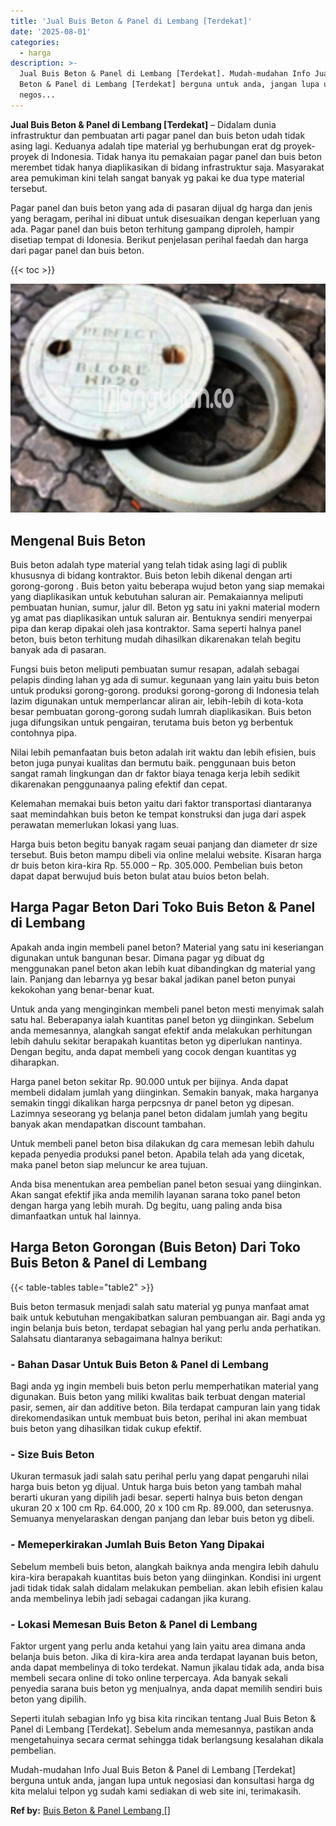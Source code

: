 ```yaml
---
title: 'Jual Buis Beton & Panel di Lembang [Terdekat]'
date: '2025-08-01'
categories:
  - harga
description: >-
  Jual Buis Beton & Panel di Lembang [Terdekat]. Mudah-mudahan Info Jual Buis
  Beton & Panel di Lembang [Terdekat] berguna untuk anda, jangan lupa untuk
  negos...
---
```


**Jual Buis Beton & Panel di Lembang \[Terdekat\]** – Didalam dunia infrastruktur dan pembuatan arti pagar panel dan buis beton udah tidak asing lagi. Keduanya adalah tipe material yg berhubungan erat dg proyek-proyek di Indonesia. Tidak hanya itu pemakaian pagar panel dan buis beton merembet tidak hanya diaplikasikan di bidang infrastruktur saja. Masyarakat area pemukiman kini telah sangat banyak yg pakai ke dua type material tersebut.

Pagar panel dan buis beton yang ada di pasaran dijual dg harga dan jenis yang beragam, perihal ini dibuat untuk disesuaikan dengan keperluan yang ada. Pagar panel dan buis beton terhitung gampang diproleh, hampir disetiap tempat di Idonesia. Berikut penjelasan perihal faedah dan harga dari pagar panel dan buis beton.

{{< toc >}}

![Jual Buis Beton & Panel di Lembang [Terdekat]](/images/jual-panel-buis-beton-murah-65.png)

## Mengenal Buis Beton

Buis beton adalah type material yang telah tidak asing lagi di publik khususnya di bidang kontraktor. Buis beton lebih dikenal dengan arti gorong-gorong . Buis beton yaitu beberapa wujud beton yang siap memakai yang diaplikasikan untuk kebutuhan saluran air. Pemakaiannya meliputi pembuatan hunian, sumur, jalur dll. Beton yg satu ini yakni material modern yg amat pas diaplikasikan untuk saluran air. Bentuknya sendiri menyerpai pipa dan kerap dipakai oleh jasa kontraktor. Sama seperti halnya panel beton, buis beton terhitung mudah dihasilkan dikarenakan telah begitu banyak ada di pasaran.

Fungsi buis beton meliputi pembuatan sumur resapan, adalah sebagai pelapis dinding lahan yg ada di sumur. kegunaan yang lain yaitu buis beton untuk produksi gorong-gorong. produksi gorong-gorong di Indonesia telah lazim digunakan untuk memperlancar aliran air, lebih-lebih di kota-kota besar pembuatan gorong-gorong sudah lumrah diaplikasikan. Buis beton juga difungsikan untuk pengairan, terutama buis beton yg berbentuk contohnya pipa.

Nilai lebih pemanfaatan buis beton adalah irit waktu dan lebih efisien, buis beton juga punyai kualitas dan bermutu baik. penggunaan buis beton sangat ramah lingkungan dan dr faktor biaya tenaga kerja lebih sedikit dikarenakan penggunaanya paling efektif dan cepat.

Kelemahan memakai buis beton yaitu dari faktor transportasi diantaranya saat memindahkan buis beton ke tempat konstruksi dan juga dari aspek perawatan memerlukan lokasi yang luas.

Harga buis beton begitu banyak ragam seuai panjang dan diameter dr size tersebut. Buis beton mampu dibeli via online melalui website. Kisaran harga dr buis beton kira-kira Rp. 55.000 – Rp. 305.000. Pembelian buis beton dapat dapat berwujud buis beton bulat atau buios beton belah.

## Harga Pagar Beton Dari Toko Buis Beton & Panel di Lembang

Apakah anda ingin membeli panel beton? Material yang satu ini keseriangan digunakan untuk bangunan besar. Dimana pagar yg dibuat dg menggunakan panel beton akan lebih kuat dibandingkan dg material yang lain. Panjang dan lebarnya yg besar bakal jadikan panel beton punyai kekokohan yang benar-benar kuat.

Untuk anda yang menginginkan membeli panel beton mesti menyimak salah satu hal. Beberapanya ialah kuantitas panel beton yg diinginkan. Sebelum anda memesannya, alangkah sangat efektif anda melakukan perhitungan lebih dahulu sekitar berapakah kuantitas beton yg diperlukan nantinya. Dengan begitu, anda dapat membeli yang cocok dengan kuantitas yg diharapkan.

Harga panel beton sekitar Rp. 90.000 untuk per bijinya. Anda dapat membeli didalam jumlah yang diinginkan. Semakin banyak, maka harganya semakin tinggi dikalikan harga perpcsnya dr panel beton yg dipesan. Lazimnya seseorang yg belanja panel beton didalam jumlah yang begitu banyak akan mendapatkan discount tambahan.

Untuk membeli panel beton bisa dilakukan dg cara memesan lebih dahulu kepada penyedia produksi panel beton. Apabila telah ada yang dicetak, maka panel beton siap meluncur ke area tujuan.

Anda bisa menentukan area pembelian panel beton sesuai yang diinginkan. Akan sangat efektif jika anda memilih layanan sarana toko panel beton dengan harga yang lebih murah. Dg begitu, uang paling anda bisa dimanfaatkan untuk hal lainnya.

## Harga Beton Gorongan (Buis Beton) Dari Toko Buis Beton & Panel di Lembang

{{< table-tables table="table2" >}}

Buis beton termasuk menjadi salah satu material yg punya manfaat amat baik untuk kebutuhan mengakibatkan saluran pembuangan air. Bagi anda yg ingin belanja buis beton, terdapat sebagian hal yang perlu anda perhatikan. Salahsatu diantaranya sebagaimana halnya berikut:

### \- Bahan Dasar Untuk Buis Beton & Panel di Lembang

Bagi anda yg ingin membeli buis beton perlu memperhatikan material yang digunakan. Buis beton yang miliki kwalitas baik terbuat dengan material pasir, semen, air dan additive beton. Bila terdapat campuran lain yang tidak direkomendasikan untuk membuat buis beton, perihal ini akan membuat buis beton yang dihasilkan tidak cukup efektif.

### \- Size Buis Beton

Ukuran termasuk jadi salah satu perihal perlu yang dapat pengaruhi nilai harga buis beton yg dijual. Untuk harga buis beton yang tambah mahal berarti ukuran yang dipilih jadi besar. seperti halnya buis beton dengan ukuran 20 x 100 cm Rp. 64.000, 20 x 100 cm Rp. 89.000, dan seterusnya. Semuanya menyelaraskan dengan panjang dan lebar buis beton yg dibeli.

### \- Memeperkirakan Jumlah Buis Beton Yang Dipakai

Sebelum membeli buis beton, alangkah baiknya anda mengira lebih dahulu kira-kira berapakah kuantitas buis beton yang diinginkan. Kondisi ini urgent jadi tidak tidak salah didalam melakukan pembelian. akan lebih efisien kalau anda membelinya lebih jadi sebagai cadangan jika kurang.

### \- Lokasi Memesan Buis Beton & Panel di Lembang

Faktor urgent yang perlu anda ketahui yang lain yaitu area dimana anda belanja buis beton. Jika di kira-kira area anda terdapat layanan buis beton, anda dapat membelinya di toko terdekat. Namun jikalau tidak ada, anda bisa membeli secara online di toko online terpercaya. Ada banyak sekali penyedia sarana buis beton yg menjualnya, anda dapat memilih sendiri buis beton yang dipilih.

Seperti itulah sebagian Info yg bisa kita rincikan tentang Jual Buis Beton & Panel di Lembang \[Terdekat\]. Sebelum anda memesannya, pastikan anda mengetahuinya secara cermat sehingga tidak berlangsung kesalahan dikala pembelian.

Mudah-mudahan Info Jual Buis Beton & Panel di Lembang \[Terdekat\] berguna untuk anda, jangan lupa untuk negosiasi dan konsultasi harga dg kita melalui telpon yg sudah kami sediakan di web site ini, terimakasih.

**Ref by:** [Buis Beton & Panel Lembang []](https://id.wikipedia.org/wiki/Buis)
